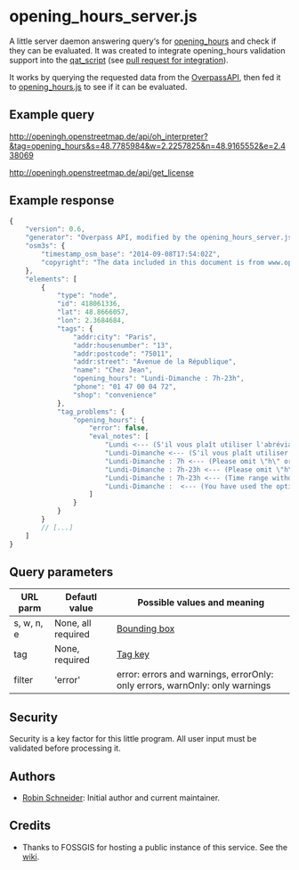 # opening_hours_server.js

A little server daemon answering query‘s for [opening_hours][Key:opening_hours] and check if they can be evaluated. It was created to integrate opening_hours validation support into the [qat_script][] (see [pull request for integration](https://github.com/simone-f/qat_script/pull/5)).

It works by querying the requested data from the [OverpassAPI][], then fed it to [opening_hours.js][oh-lib] to see if it can be evaluated.

## Example query

http://openingh.openstreetmap.de/api/oh_interpreter?&tag=opening_hours&s=48.7785984&w=2.2257825&n=48.9165552&e=2.438069

http://openingh.openstreetmap.de/api/get_license

<!-- Example response {{{ -->
## Example response

```javascript
{
    "version": 0.6,
    "generator": "Overpass API, modified by the opening_hours_server.js",
    "osm3s": {
        "timestamp_osm_base": "2014-09-08T17:54:02Z",
        "copyright": "The data included in this document is from www.openstreetmap.org. The data is made available under ODbL."
    },
    "elements": [
        {
            "type": "node",
            "id": 418061336,
            "lat": 48.8666057,
            "lon": 2.3684684,
            "tags": {
                "addr:city": "Paris",
                "addr:housenumber": "13",
                "addr:postcode": "75011",
                "addr:street": "Avenue de la République",
                "name": "Chez Jean",
                "opening_hours": "Lundi-Dimanche : 7h-23h",
                "phone": "01 47 00 04 72",
                "shop": "convenience"
            },
            "tag_problems": {
                "opening_hours": {
                    "error": false,
                    "eval_notes": [
                        "Lundi <--- (S'il vous plaît utiliser l'abréviation \"Mo\" pour \"lundi\".)",
                        "Lundi-Dimanche <--- (S'il vous plaît utiliser l'abréviation \"Su\" pour \"dimanche\".)",
                        "Lundi-Dimanche : 7h <--- (Please omit \"h\" or use a colon instead: \"12:00-14:00\".)",
                        "Lundi-Dimanche : 7h-23h <--- (Please omit \"h\" or use a colon instead: \"12:00-14:00\".)",
                        "Lundi-Dimanche : 7h-23h <--- (Time range without minutes specified. Not very explicit! Please use this syntax instead \"07:00-23:00\".)",
                        "Lundi-Dimanche :  <--- (You have used the optional symbol <separator_for_readability> in the wrong place. Please check the syntax specification to see where it could be used or remove it.)"
                    ]
                }
            }
        }
        // [...]
    ]
}
```
<!-- }}} -->

## Query parameters

URL parm      | Defautl value      | Possible values and meaning
------------- | -------------      | -------------
s, w, n, e    | None, all required | [Bounding box](https://wiki.openstreetmap.org/wiki/Overpass_API/Language_Guide#All_data_in_a_bounding_box)
tag           | None, required     | [Tag key](https://wiki.openstreetmap.org/wiki/Tags)
filter        | 'error'            | error: errors and warnings, errorOnly: only errors, warnOnly: only warnings

<!-- Security {{{ -->

## Security

Security is a key factor for this little program. All user input must be validated before processing it.

<!-- }}} -->

<!-- Authors {{{ -->
## Authors

* [Robin Schneider](https://github.com/ypid): Initial author and current maintainer.

<!-- }}} -->

<!-- Credits {{{ -->
## Credits ##

* Thanks to FOSSGIS for hosting a public instance of this service. See the [wiki][fossgis-project].

<!-- }}} -->

[Key:opening_hours]: http://wiki.openstreetmap.org/wiki/Key:opening_hours
[OverpassAPI]: http://overpass-api.de/
[oh-lib]: https://github.com/ypid/opening_hours.js
[qat_script]: https://github.com/simone-f/qat_script
[fossgis-project]: http://wiki.openstreetmap.org/wiki/FOSSGIS/Server/Projects/opening_hours.js
